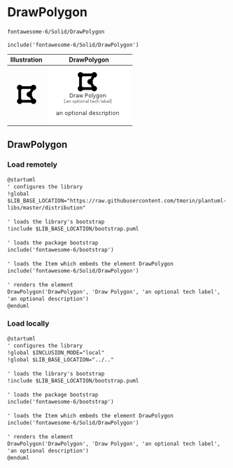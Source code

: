 # DrawPolygon


```text
fontawesome-6/Solid/DrawPolygon
```

```text
include('fontawesome-6/Solid/DrawPolygon')
```



| Illustration | DrawPolygon |
| :---: | :---: |
| ![illustration for Illustration](../../fontawesome-6/Solid/DrawPolygon.png) | ![illustration for DrawPolygon](../../fontawesome-6/Solid/DrawPolygon.Local.png) |




## DrawPolygon

### Load remotely
```plantuml
@startuml
' configures the library
!global $LIB_BASE_LOCATION="https://raw.githubusercontent.com/tmorin/plantuml-libs/master/distribution"

' loads the library's bootstrap
!include $LIB_BASE_LOCATION/bootstrap.puml

' loads the package bootstrap
include('fontawesome-6/bootstrap')

' loads the Item which embeds the element DrawPolygon
include('fontawesome-6/Solid/DrawPolygon')

' renders the element
DrawPolygon('DrawPolygon', 'Draw Polygon', 'an optional tech label', 'an optional description')
@enduml
```

### Load locally
```plantuml
@startuml
' configures the library
!global $INCLUSION_MODE="local"
!global $LIB_BASE_LOCATION="../.."

' loads the library's bootstrap
!include $LIB_BASE_LOCATION/bootstrap.puml

' loads the package bootstrap
include('fontawesome-6/bootstrap')

' loads the Item which embeds the element DrawPolygon
include('fontawesome-6/Solid/DrawPolygon')

' renders the element
DrawPolygon('DrawPolygon', 'Draw Polygon', 'an optional tech label', 'an optional description')
@enduml
```

